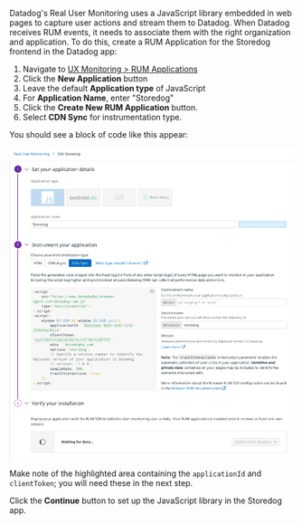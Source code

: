 Datadog's Real User Monitoring uses a JavaScript library embedded in web pages to capture user actions and stream them to Datadog. When Datadog receives RUM events, it needs to associate them with the right organization and application. To do this, create a RUM Application for the Storedog frontend in the Datadog app:

1. Navigate to [UX Monitoring > RUM Applications](https://app.datadoghq.com/rum/list) 
1. Click the **New Application** button
1. Leave the default **Application type** of JavaScript
1. For **Application Name**, enter "Storedog"
1. Click the **Create New RUM Application** button.
1. Select **CDN Sync** for instrumentation type. 

You should see a block of code like this appear:

![Newly created RUM application in Datadog](./assets/rum_new_application.png)

Make note of the highlighted area containing the `applicationId` and `clientToken`; you will need these in the next step.

Click the **Continue** button to set up the JavaScript library in the Storedog app.